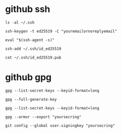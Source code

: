 # github ssh

```
ls -al ~/.ssh
```

```
ssh-keygen -t ed25519 -C "youremailornoreplyemail"
```

```
eval "$(ssh-agent -s)"
```

```
ssh-add ~/.ssh/id_ed25519
```

```
cat ~/.ssh/id_ed25519.pub
```

# github gpg

```
gpg --list-secret-keys --keyid-format=long
```

```
gpg --full-generate-key
```

```
gpg --list-secret-keys --keyid-format=long
```

```
gpg --armor --export "yoursecring"
```

```
git config --global user.signingkey "yoursecring"
```


